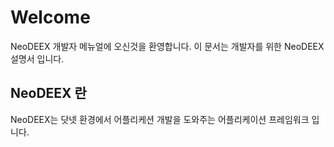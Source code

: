 # Welcome

NeoDEEX 개발자 메뉴얼에 오신것을 환영합니다. 이 문서는 개발자를 위한 NeoDEEX 설명서 입니다.

## NeoDEEX 란

NeoDEEX는 닷넷 환경에서 어플리케션 개발을 도와주는 어플리케이션 프레임워크 입니다. 




